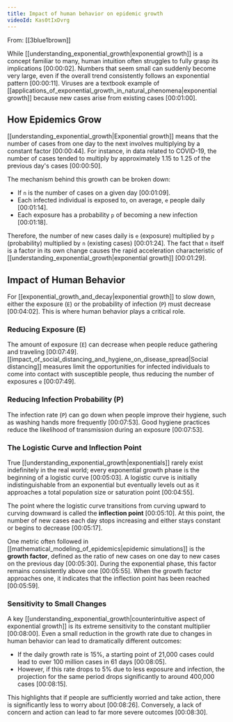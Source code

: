 ```yaml
---
title: Impact of human behavior on epidemic growth
videoId: Kas0tIxDvrg
---
```


From: [[3blue1brown]] <br/> 

While [[understanding_exponential_growth|exponential growth]] is a concept familiar to many, human intuition often struggles to fully grasp its implications <a class="yt-timestamp" data-t="00:00:02">[00:00:02]</a>. Numbers that seem small can suddenly become very large, even if the overall trend consistently follows an exponential pattern <a class="yt-timestamp" data-t="00:00:11">[00:00:11]</a>. Viruses are a textbook example of [[applications_of_exponential_growth_in_natural_phenomena|exponential growth]] because new cases arise from existing cases <a class="yt-timestamp" data-t="00:01:00">[00:01:00]</a>.

## How Epidemics Grow

[[understanding_exponential_growth|Exponential growth]] means that the number of cases from one day to the next involves multiplying by a constant factor <a class="yt-timestamp" data-t="00:00:44">[00:00:44]</a>. For instance, in data related to COVID-19, the number of cases tended to multiply by approximately 1.15 to 1.25 of the previous day's cases <a class="yt-timestamp" data-t="00:00:50">[00:00:50]</a>.

The mechanism behind this growth can be broken down:
*   If `n` is the number of cases on a given day <a class="yt-timestamp" data-t="00:01:09">[00:01:09]</a>.
*   Each infected individual is exposed to, on average, `e` people daily <a class="yt-timestamp" data-t="00:01:14">[00:01:14]</a>.
*   Each exposure has a probability `p` of becoming a new infection <a class="yt-timestamp" data-t="00:01:18">[00:01:18]</a>.

Therefore, the number of new cases daily is `e` (exposure) multiplied by `p` (probability) multiplied by `n` (existing cases) <a class="yt-timestamp" data-t="00:01:24">[00:01:24]</a>. The fact that `n` itself is a factor in its own change causes the rapid acceleration characteristic of [[understanding_exponential_growth|exponential growth]] <a class="yt-timestamp" data-t="00:01:29">[00:01:29]</a>.

## Impact of Human Behavior

For [[exponential_growth_and_decay|exponential growth]] to slow down, either the exposure (`E`) or the probability of infection (`P`) must decrease <a class="yt-timestamp" data-t="00:04:02">[00:04:02]</a>. This is where human behavior plays a critical role.

### Reducing Exposure (E)
The amount of exposure (`E`) can decrease when people reduce gathering and traveling <a class="yt-timestamp" data-t="00:07:49">[00:07:49]</a>. [[impact_of_social_distancing_and_hygiene_on_disease_spread|Social distancing]] measures limit the opportunities for infected individuals to come into contact with susceptible people, thus reducing the number of exposures `e` <a class="yt-timestamp" data-t="00:07:49">[00:07:49]</a>.

### Reducing Infection Probability (P)
The infection rate (`P`) can go down when people improve their hygiene, such as washing hands more frequently <a class="yt-timestamp" data-t="00:07:53">[00:07:53]</a>. Good hygiene practices reduce the likelihood of transmission during an exposure <a class="yt-timestamp" data-t="00:07:53">[00:07:53]</a>.

### The Logistic Curve and Inflection Point
True [[understanding_exponential_growth|exponentials]] rarely exist indefinitely in the real world; every exponential growth phase is the beginning of a logistic curve <a class="yt-timestamp" data-t="00:05:03">[00:05:03]</a>. A logistic curve is initially indistinguishable from an exponential but eventually levels out as it approaches a total population size or saturation point <a class="yt-timestamp" data-t="00:04:55">[00:04:55]</a>.

The point where the logistic curve transitions from curving upward to curving downward is called the **inflection point** <a class="yt-timestamp" data-t="00:05:10">[00:05:10]</a>. At this point, the number of new cases each day stops increasing and either stays constant or begins to decrease <a class="yt-timestamp" data-t="00:05:17">[00:05:17]</a>.

One metric often followed in [[mathematical_modeling_of_epidemics|epidemic simulations]] is the **growth factor**, defined as the ratio of new cases on one day to new cases on the previous day <a class="yt-timestamp" data-t="00:05:30">[00:05:30]</a>. During the exponential phase, this factor remains consistently above one <a class="yt-timestamp" data-t="00:05:55">[00:05:55]</a>. When the growth factor approaches one, it indicates that the inflection point has been reached <a class="yt-timestamp" data-t="00:05:59">[00:05:59]</a>.

### Sensitivity to Small Changes
A key [[understanding_exponential_growth|counterintuitive aspect of exponential growth]] is its extreme sensitivity to the constant multiplier <a class="yt-timestamp" data-t="00:08:00">[00:08:00]</a>. Even a small reduction in the growth rate due to changes in human behavior can lead to dramatically different outcomes:

*   If the daily growth rate is 15%, a starting point of 21,000 cases could lead to over 100 million cases in 61 days <a class="yt-timestamp" data-t="00:08:05">[00:08:05]</a>.
*   However, if this rate drops to 5% due to less exposure and infection, the projection for the same period drops significantly to around 400,000 cases <a class="yt-timestamp" data-t="00:08:15">[00:08:15]</a>.

This highlights that if people are sufficiently worried and take action, there is significantly less to worry about <a class="yt-timestamp" data-t="00:08:26">[00:08:26]</a>. Conversely, a lack of concern and action can lead to far more severe outcomes <a class="yt-timestamp" data-t="00:08:30">[00:08:30]</a>.